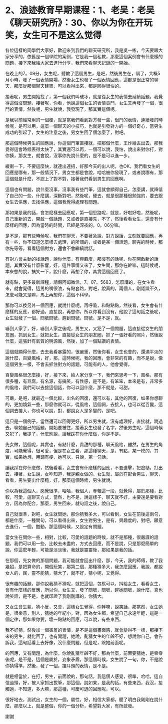 # 2、浪迹教育早期课程：1、老吴：老吴《聊天研究所》：30、你以为你在开玩笑，女生可不是这么觉得

各位這樣的同學們大家好，歡迎來到我們的聊天研究所，我是吳一彬，今天要跟大家分享的，依舊是一個學院的案例，它是我一個私教，那麼這個案例會有什麼樣的問題，接下來我給大家去進行分享，我們來看聊天記錄的一開始。

在晚上的7。09分，女生呢，聽教了這個男生，是吧，然後男生在，隔了，大概5月小時，發了一個表情開場，然後女生也發了一個表情回應，這都是很正常的聊天，那麼從那個聊天建築，可以看得出來，都是回得很快的。

接著呢，男生開始找了，第一個我們叫破冰，就是從女生的表情去延續話題，我覺得這個沒問題，接著呢，你看，他說這個女生的表情責鬥，女生又再發了一個，很鬥的表情，然後呢，男生就說，我發現了，那其實這個呢。

是我以前經常用的一個梗，就是當我們看到對方發一些，很鬥的表情，連續發的時候呢，是可以用，這麼一個聊天的小技巧，也就是引發對方的一個好奇心，當男生成功的引起了，女生的注意之後，男女生回了個怎麼了，對吧。

那這個時候男生的回應說，你這個鬥筆直接就，把那個什麼，王炸給丟出去，那我覺得這會時候丟得太快了，其實還可以再，一個可以說，我怕，說出來對你打，對你揍，那女生，就會說，沒事你先說什麼的，是不是可以進一步。

緩衝一下，不要這麼快，就連出連招，好那今天的出人呢，也OK，我們看女生的回應是哪有，那一般情況下，男女生都是會說，哈哈被你發現了，或者說哪有，那這個就是什麼，不認上了對不對，接著我們看到男生的回應啊。

這個也有問題，說什麼沒事，沒事我有些鬥筆，這就會顯得自己，怎麼講，就降低了自己的一些，什麼講，深斷對吧，然後呢，硬去，就是很那種很勉強的，要去跟女生去供應，去找供應，這個我覺得處理有問題。

那如果是我的話，會怎麼樣去回應呢，第一個思路呢，就是，好啦好啦，然後呢，自己重新的去，開啟一個話題，又或者是直接先，不了，然後看看女生，還會有什麼樣的回應，因為當時的時間，已經是深夜的，0。06分嘛。

是不是，那有些時候呢，我們在聊天，不要著急說，對方說話，立刻就要回應，再有一些，你不知道怎麼樣去處理，的所謂的，或者是某一個話題，聊完的時候，那你先等等，看看這個對方，還會不會繼續說話。

有對方會主動的找話題，說你什麼，有興趣度，那沒有的話呢，你在開啟新的話題，其實沒有什麼影響，好，這件事情又來了，女生問，那你在幹嘛，這時候呢，本來想的說，搞笑一下，說什麼，再想了你，其實這個回應了。

就有點，更多最新課程，請假阿姆微信，7。07。5683，怎麼講的，在女生看來，就會覺得，這男的嘴很油，有點套路，對吧，說真的，兩個人，剛認識不久，怎麼可能又是嘛，馬上再想你，這個不科學。

那你可以換另外一個回應，就說什麼呢，再呼吸，和點點點，然後看，女生會有什麼樣的反應，都好過，直接說，再想你，所以你看到沒有，他說了這句話之後呢，女生就發了一個，問號問號，趕到問號，問號，是不是，就。

嚇到人家了，好，嚇到人家之後呢，男生又，又犯了一個問題，這直接從女生的朋友圈，抓到女生，就把女生，直接從女生的朋友圈，抓了一張好看的照片，然後說什麼，這張針有氣質的明源風，然後，加了一個點讚的表情。

這個就顯得什麼，去去我看暴露的，很嚴重，然後你看，女生也會的，還滿平淡的說什麼，百變風格，好，那，這時候呢，我的回應，會非常的有趣，而不是說，像這個男生一樣，不會去抓住對方的話題，可能有的人，他會覺得。

百變風格很怎麼接，好，接下來，給人家分享一下，我們來思考一下，風格，那有很多種，有豆腐，有名源，有搞笑，有性感，是不是，有笨笨，本來是有，非常多的風格，我們可以去接這個話，你可以回什麼，那不就是，可甜。

可嚴，是吧，就最近一個比較，出名的回復，還可以有，其他的回復，如果你想聊的，更加燒氣一些，那麼你就可以，從風格，這個詞，去接入，也可以從百變，這個詞去接入，你也可以說，對，都說女人是多變的，是吧。

這只是一個例子，當然還可以回得更好，所以男生就，沒有處理好，直接就，跳過去，聊她自己的話題，開始要被住，接著女生也發了名字，然後男生呢，這個時候又犯了，我提了，什麼別說，讓我踩在你什麼做，你是不是。

先女做，這個呢，其實也，有點什麼，貴甜的那種，聊天風格，雖然，在男生的角度，可能覺得，很可愛，但是在女生看，那這種聊天，是，有點，某一模的，其實，如果她想，用鋪有梗，她可以，只說，第一句話。

讓我踩在你什麼做，然後看看，女生會有什麼樣的回應，不要遭擊，把臉糙，打出去，接著，女生說，女咋知道，我是親女做的，女生就，屬於在配合男生，聊天，看看，男生要出什麼糙，好，那麼這個時候，男生就說。

你以為我這個人，感覺很準，哈哈，我個人，專輯這一段，就覺得，屬於那種，比較，可愛，這聊天方式，當然，也不是，說這樣子，聊天就不好，主要還是要看對方，因為你配合，那麼，男生回來，就句話之後，說自己。

自己就很準，對吧，女生就問她，那你猜我多大，可以看到，女生在前後這兩句，都是什麼，一種問句，可以看得出來，女生對男生，是有，興趣度的，對吧，願意去進行，一個，酷動，那這個時候，又設定有問題。

當女生在問你一些，相對，比較，可愛的話題的時候，就不是那種，很嚴謹的話題，我們可以用一些，比較去未盡的，方式去回應，而不是說，只是那麼簡單的說，你這麼年輕，可能是淡淡後，我就是靈靈後，那如果是我的話。

在那個，先女做的那個問題，我可能就會回出什麼，那，今天，我的師傅，教了我幾招，是把算命的，開個玩笑，那第二個，那種猜多大，我怎麼回應，我說，都說女人的，民，靈不能猜，猜大了，就不好，猜小呢，又覺得。

很有趣的話題，那你說我猜不猜呢，就把這個，包袱可以，抖給女生，看看女生，會有什麼樣的反應，所以你，女生又，發了問號，問號，趕她問號，說什麼，真也說笑話，是不是，也就印證了我剛剛講的，你猜大。

又女生會生氣，猜小反，又會，這樣女生覺得，你幹嘛，說笑話，那當然，女生她是，很樂意，別人，猜她的年紀小，對，因為女生都，希望自己永遠年輕，這是一個定律，那如果你要，壞一點點的回應，可以說，有些東西。

我不好猜，然後加一個害羞的表情，是不是這個畫面感，就會變得不一樣，那接下來的男生，就化回了，也有問題，她說，亂猜女生的年齡不好，想說你自己，會告訴我，這句話看上去好像，沒什麼問題，但是呢，跟她前面呢。

的回應，又有問題，為什麼，你說亂猜年齡不好，那為什麼，前面要猜她，是零零後呢，是不是，這個是屬於，姿象矛盾，那這個時候，女生說了一句，你，不是說你猜得準，然後，發了一個，捏耳頭的表情，是不是。

就是相當於，在打，男生，前面說的，那句話，我這個人感覺，很準，哈哈，這自信過頭，好，被人家抓出拔筆，那這個，說如果，是我的話，有些東西，我沒，接觸過，不知道，多大嘛，那這種，可慶可退的回應呢，可以。

很好地去，測試出，女生的一個，屬性，好，相信大家都，聽了明白我剛剛在說什麼，那麼以上，就是整個，你的一個分析，希望對大家，有所啟發。

謝謝